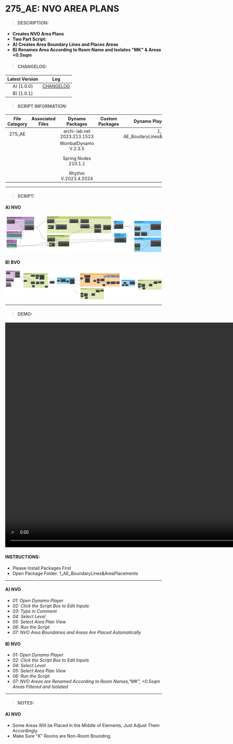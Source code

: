 # 275_AE: NVO AREA PLANS

> #### DESCRIPTION: 
- **Creates NVO Area Plans**
- **Two Part Script:**
- **A) Creates Area Boundary Lines and Places Areas**
- **B) Renames Area According to Room Name and Isolates "MK" & Areas <0.5sqm**

> #### CHANGELOG:

| Latest Version | Log |
| :-------: | :----: | 
| A) [1.0.0] | [CHANGELOG](/_scripts/_project/275_VESTEDA/AREA/changelog/AE_NVO.md) |
| B) [1.0.1] | 

> #### SCRIPT INFORMATION: 

| File Category | Associated Files | Dynamo Packages | Custom Packages | Dynamo Player Package | Revit Version | Author | Reviewed By | File Name & Location | 
| :-------: | :----: | :---: | :---: | :---: | :---: | :---: | :---: | :--: |
| 275_AE |  | archi-lab.net 2023.213.1523 | | 1_ AE_BoudaryLines&AreaPlacements |Revit 2023| Cathrine Macabuhay |  | 20230522_275_AE_A_NVO V1.0.0 |
|           |  | WombatDynamo V.2.3.5 |                 |                    | | | | 20230601_275_AE_B_NVO V1.0.1 |
| | | Spring Nodes 210.1.1 | | | | | | (https://bimcapcom.sharepoint.com/:f:/s/BCP-Main/Ep-67CzejlBPhYoGnRRkW88BkADxZLWiKNiGEavmM2eZJg?e=SEg7sx) |
| | | Rhythm V.2023.4.2024 |

------------------------------------------------------------
> #### SCRIPT: 
#### A) NVO
<img src="./_scripts/_project/275_VESTEDA/AREA/images/275_AE_A_NVO.png">

#### B) BVO
<img src="./_scripts/_project/275_VESTEDA/AREA/images/275_AE_B_NVO.png">

------------------------------------------------------------

> #### DEMO: 

<video width="1280" height="720" controls>
 <source src="./_scripts/_project/275_VESTEDA/AREA/demo/275_AE_NVO.mp4" type="video/mp4">
</video>

#### INSTRUCTIONS: 
- Please Install Packages First
- Open Package Folder: 1_AE_BoundaryLines&AreaPlacements
----------------------------------------------------------------
#### A) NVO
- *01: Open Dynamo Player*
- *02: Click the Script Box to Edit Inputs*
- *03: Type in Comment*
- *04: Select Level*
- *05: Select Area Plan View*
- *06: Run the Script*
- *07: NVO Area Boundaries and Areas Are Placed Automatically*

#### B) NVO
- *01: Open Dynamo Player*
- *02: Click the Script Box to Edit Inputs*
- *04: Select Level*
- *05: Select Area Plan View*
- *06: Run the Script*
- *07: NVO Areas are Renamed According to Room Names,"MK", <0.5sqm Areas Filtered and Isolated*

------------------------------------------------------------
> #### NOTES: 
#### A) NVO
- Some Areas Will be Placed in the Middle of Elements, Just Adjust Them Accordingly.
- Make Sure "K" Rooms are Non-Room Bounding.